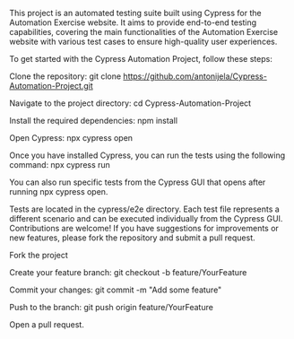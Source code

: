 This project is an automated testing suite built using Cypress for the Automation Exercise website. It aims to provide end-to-end testing capabilities, covering the main functionalities of the Automation Exercise website with various test cases to ensure high-quality user experiences.

To get started with the Cypress Automation Project, follow these steps:

Clone the repository: git clone https://github.com/antonijela/Cypress-Automation-Project.git

Navigate to the project directory: cd Cypress-Automation-Project

Install the required dependencies: npm install

Open Cypress: npx cypress open

Once you have installed Cypress, you can run the tests using the following command: npx cypress run

You can also run specific tests from the Cypress GUI that opens after running npx cypress open.

Tests are located in the cypress/e2e directory.
Each test file represents a different scenario and can be executed individually from the Cypress GUI.
Contributions are welcome! If you have suggestions for improvements or new features, please fork the repository and submit a pull request.

Fork the project

Create your feature branch: git checkout -b feature/YourFeature

Commit your changes: git commit -m "Add some feature"

Push to the branch: git push origin feature/YourFeature

Open a pull request.
